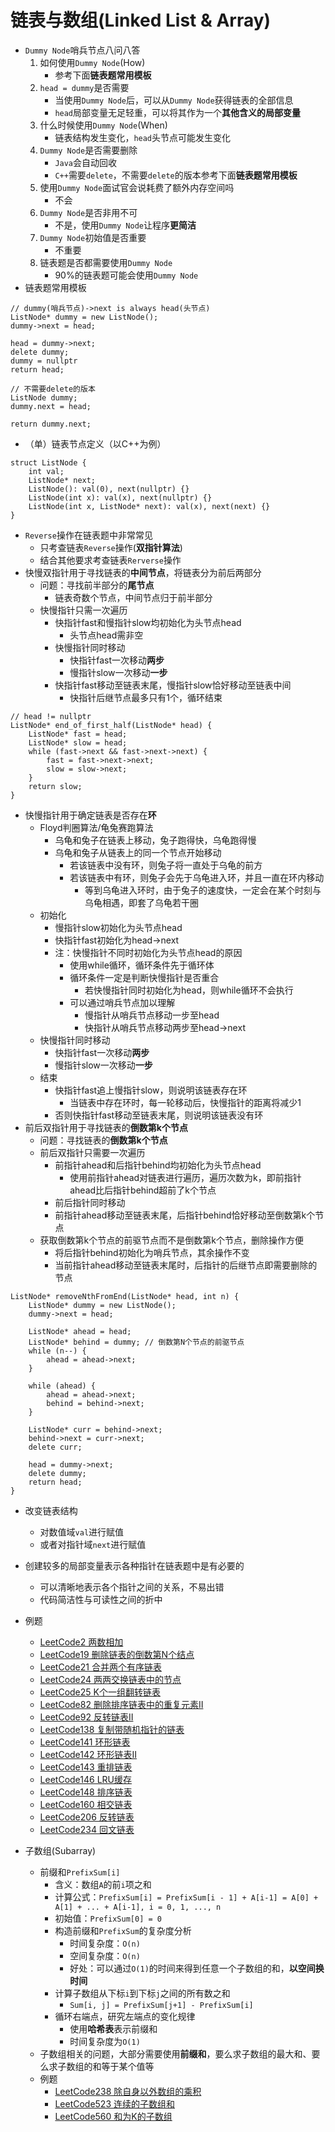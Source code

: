 # 链表与数组(Linked List & Array)

* `Dummy Node`哨兵节点八问八答
  1. 如何使用`Dummy Node`(How)
      * 参考下面**链表题常用模板**
  2. `head = dummy`是否需要
      * 当使用`Dummy Node`后，可以从`Dummy Node`获得链表的全部信息
      * `head`局部变量无足轻重，可以将其作为一个**其他含义的局部变量**
  3. 什么时候使用`Dummy Node`(When)
      * 链表结构发生变化，`head`头节点可能发生变化
  4. `Dummy Node`是否需要删除
      * `Java`会自动回收
      * `C++`需要`delete`，不需要`delete`的版本参考下面**链表题常用模板**
  5. 使用`Dummy Node`面试官会说耗费了额外内存空间吗
      * 不会
  6. `Dummy Node`是否非用不可
      * 不是，使用`Dummy Node`让程序**更简洁**
  7. `Dummy Node`初始值是否重要
      * 不重要
  8. 链表题是否都需要使用`Dummy Node`
      * 90%的链表题可能会使用`Dummy Node`
* 链表题常用模板
```
// dummy(哨兵节点)->next is always head(头节点)
ListNode* dummy = new ListNode();
dummy->next = head;

head = dummy->next;
delete dummy;
dummy = nullptr
return head;

// 不需要delete的版本
ListNode dummy;
dummy.next = head;

return dummy.next;
```
* （单）链表节点定义（以C++为例）
```
struct ListNode {
    int val;
    ListNode* next;
    ListNode(): val(0), next(nullptr) {}
    ListNode(int x): val(x), next(nullptr) {}
    ListNode(int x, ListNode* next): val(x), next(next) {}
}
```
* `Reverse`操作在链表题中非常常见
  * 只考查链表`Reverse`操作(**双指针算法**)
  * 结合其他要求考查链表`Rerverse`操作
* 快慢双指针用于寻找链表的**中间节点**，将链表分为前后两部分
  * 问题：寻找前半部分的**尾节点**
    * 链表奇数个节点，中间节点归于前半部分
  * 快慢指针只需一次遍历
    * 快指针fast和慢指针slow均初始化为头节点head
      * 头节点head需非空
    * 快慢指针同时移动
      * 快指针fast一次移动**两步**
      * 慢指针slow一次移动**一步**
    * 快指针fast移动至链表末尾，慢指针slow恰好移动至链表中间
      * 快指针后继节点最多只有1个，循环结束
```
// head != nullptr
ListNode* end_of_first_half(ListNode* head) {
    ListNode* fast = head;
    ListNode* slow = head;
    while (fast->next && fast->next->next) {
        fast = fast->next->next;
        slow = slow->next;
    }
    return slow;
}
```
* 快慢指针用于确定链表是否存在**环**
  * Floyd判圈算法/龟兔赛跑算法
    * 乌龟和兔子在链表上移动，兔子跑得快，乌龟跑得慢
    * 乌龟和兔子从链表上的同一个节点开始移动
      * 若该链表中没有环，则兔子将一直处于乌龟的前方
      * 若该链表中有环，则兔子会先于乌龟进入环，并且一直在环内移动
        * 等到乌龟进入环时，由于兔子的速度快，一定会在某个时刻与乌龟相遇，即套了乌龟若干圈
  * 初始化
      * 慢指针slow初始化为头节点head
      * 快指针fast初始化为head->next
      * 注：快慢指针不同时初始化为头节点head的原因
        * 使用while循环，循环条件先于循环体
        * 循环条件一定是判断快慢指针是否重合
          * 若快慢指针同时初始化为head，则while循环不会执行
        * 可以通过哨兵节点加以理解
          * 慢指针从哨兵节点移动一步至head
          * 快指针从哨兵节点移动两步至head->next
  * 快慢指针同时移动
    * 快指针fast一次移动**两步**
    * 慢指针slow一次移动**一步**
  * 结束
    * 快指针fast追上慢指针slow，则说明该链表存在环
      * 当链表中存在环时，每一轮移动后，快慢指针的距离将减少1
    * 否则快指针fast移动至链表末尾，则说明该链表没有环
* 前后双指针用于寻找链表的**倒数第k个节点**
  * 问题：寻找链表的**倒数第k个节点**
  * 前后双指针只需要一次遍历
    * 前指针ahead和后指针behind均初始化为头节点head
      * 使用前指针ahead对链表进行遍历，遍历次数为k，即前指针ahead比后指针behind超前了k个节点
    * 前后指针同时移动
    * 前指针ahead移动至链表末尾，后指针behind恰好移动至倒数第k个节点
  * 获取倒数第k个节点的前驱节点而不是倒数第k个节点，删除操作方便
    * 将后指针behind初始化为哨兵节点，其余操作不变
    * 当前指针ahead移动至链表末尾时，后指针的后继节点即需要删除的节点
```
ListNode* removeNthFromEnd(ListNode* head, int n) {
    ListNode* dummy = new ListNode();
    dummy->next = head;

    ListNode* ahead = head;
    ListNode* behind = dummy; // 倒数第N个节点的前驱节点
    while (n--) {
        ahead = ahead->next;
    }

    while (ahead) {
        ahead = ahead->next;
        behind = behind->next;
    }

    ListNode* curr = behind->next;
    behind->next = curr->next;
    delete curr;

    head = dummy->next;
    delete dummy;
    return head;
}
```
* 改变链表结构
  * 对数值域`val`进行赋值
  * 或者对指针域`next`进行赋值
* 创建较多的局部变量表示各种指针在链表题中是有必要的
  * 可以清晰地表示各个指针之间的关系，不易出错
  * 代码简洁性与可读性之间的折中
* 例题
  * [LeetCode2 两数相加](https://leetcode.cn/problems/add-two-numbers/)
  * [LeetCode19 删除链表的倒数第N个结点](https://leetcode.cn/problems/remove-nth-node-from-end-of-list/)
  * [LeetCode21 合并两个有序链表](https://leetcode.cn/problems/merge-two-sorted-lists/)
  * [LeetCode24 两两交换链表中的节点](https://leetcode.cn/problems/swap-nodes-in-pairs/)
  * [LeetCode25 K个一组翻转链表](https://leetcode.cn/problems/reverse-nodes-in-k-group/)
  * [LeetCode82 删除排序链表中的重复元素II](https://leetcode.cn/problems/remove-duplicates-from-sorted-list-ii/)
  * [LeetCode92 反转链表II](https://leetcode.cn/problems/reverse-linked-list-ii/)
  * [LeetCode138 复制带随机指针的链表](https://leetcode.cn/problems/copy-list-with-random-pointer/)
  * [LeetCode141 环形链表](https://leetcode.cn/problems/linked-list-cycle/)
  * [LeetCode142 环形链表II](https://leetcode.cn/problems/linked-list-cycle-ii/)
  * [LeetCode143 重排链表](https://leetcode.cn/problems/reorder-list/)
  * [LeetCode146 LRU缓存](https://leetcode.cn/problems/lru-cache/)
  * [LeetCode148 排序链表](https://leetcode.cn/problems/sort-list/)
  * [LeetCode160 相交链表](https://leetcode.cn/problems/intersection-of-two-linked-lists/)
  * [LeetCode206 反转链表](https://leetcode.cn/problems/reverse-linked-list/)
  * [LeetCode234 回文链表](https://leetcode.cn/problems/palindrome-linked-list/)



* 子数组(Subarray)
  * 前缀和`PrefixSum[i]`
    * 含义：数组`A`的前`i`项之和
    * 计算公式：`PrefixSum[i] = PrefixSum[i - 1] + A[i-1] = A[0] + A[1] + ... + A[i-1], i = 0, 1, ..., n`
    * 初始值：`PrefixSum[0] = 0`
    * 构造前缀和`PrefixSum`的复杂度分析
      * 时间复杂度：`O(n)`
      * 空间复杂度：`O(n)`
      * 好处：可以通过`O(1)`的时间来得到任意一个子数组的和，**以空间换时间**
    * 计算子数组从下标`i`到下标`j`之间的所有数之和
      * `Sum[i, j] = PrefixSum[j+1] - PrefixSum[i]`
    * 循环右端点，研究左端点的变化规律
      * 使用**哈希表**表示前缀和
      * 时间复杂度为`O(1)`
  * 子数组相关的问题，大部分需要使用**前缀和**，要么求子数组的最大和、要么求子数组的和等于某个值等
  * 例题
    * [LeetCode238 除自身以外数组的乘积](https://leetcode.cn/problems/product-of-array-except-self/)
    * [LeetCode523 连续的子数组和](https://leetcode.cn/problems/continuous-subarray-sum/)
    * [LeetCode560 和为K的子数组](https://leetcode.cn/problems/subarray-sum-equals-k/)
